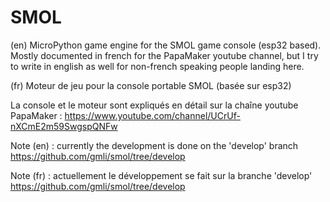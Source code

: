 # SMOL
(en) MicroPython game engine for the SMOL game console (esp32 based). Mostly documented in french for the PapaMaker youtube channel, but I try to write in english as well for non-french speaking people landing here.

(fr) Moteur de jeu pour la console portable SMOL (basée sur esp32)

La console et le moteur sont expliqués en détail sur la chaîne youtube PapaMaker : https://www.youtube.com/channel/UCrUf-nXCmE2m59SwgspQNFw


Note (en) : currently the development is done on the 'develop' branch https://github.com/gmli/smol/tree/develop

Note (fr) : actuellement le développement se fait sur la branche 'develop' https://github.com/gmli/smol/tree/develop
